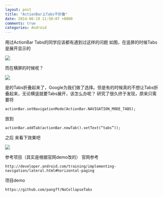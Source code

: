 ```yaml
---
layout: post
title: "ActionBar上Tabs不折叠"
date: 2014-06-19 11:50:07 +0800
comments: true
categories: Android
---
```

用过ActionBar Tabs的同学应该都有遇到过这样的问题 如图，在竖屏的时候Tabs是展开显示的

![](http://www.pffair.com/images/12.png)

而在横屏的时候呢？
<!--more-->

![](http://www.pffair.com/images/13.png)

是的Tabs折叠起来了，Google为我们做了选择。但是有的时候真的不想让Tabs折叠起来，无论横竖就要Tabs展开，该怎么办呢？
研究了很久终于发现，原来只需要将

 	actionBar.setNavigationMode(ActionBar.NAVIGATION_MODE_TABS);
 
放到

 	actionBar.addTab(actionBar.newTab().setText(“tabs”));
 
之后
来看下效果吧

![](http://www.pffair.com/images/14.png)

参考项目（其实是根据官网demo改的）
官网参考

	http://developer.android.com/training/implementing-navigation/lateral.html#horizontal-paging

项目demo

	https://github.com/pangff/NoCollapseTabs